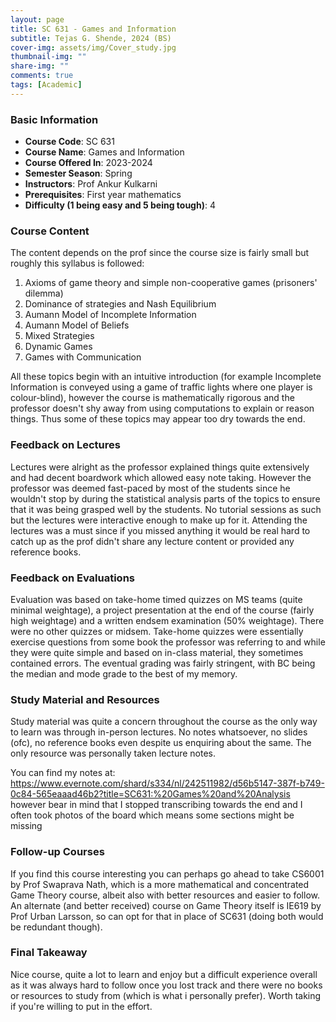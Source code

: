 ```yaml
---
layout: page
title: SC 631 - Games and Information
subtitle: Tejas G. Shende, 2024 (BS)
cover-img: assets/img/Cover_study.jpg
thumbnail-img: ""
share-img: ""
comments: true
tags: [Academic]
---
```


### Basic Information

- **Course Code**: SC 631
- **Course Name**: Games and Information
- **Course Offered In**: 2023-2024
- **Semester Season**: Spring
- **Instructors**: Prof Ankur Kulkarni
- **Prerequisites**: First year mathematics
- **Difficulty (1 being easy and 5 being tough)**: 4

### Course Content
The content depends on the prof since the course size is fairly small but roughly this syllabus is followed:
1. Axioms of game theory and simple non-cooperative games (prisoners' dilemma)
2. Dominance of strategies and Nash Equilibrium
3. Aumann Model of Incomplete Information
4. Aumann Model of Beliefs
5. Mixed Strategies
6. Dynamic Games
7. Games with Communication

All these topics begin with an intuitive introduction (for example Incomplete Information is conveyed using a game of traffic lights where one player is colour-blind), however the course is mathematically rigorous and the professor doesn't shy away from using computations to explain or reason things. Thus some of these topics may appear too dry towards the end.

### Feedback on Lectures
Lectures were alright as the professor explained things quite extensively and had decent boardwork which allowed easy note taking. However the professor was deemed fast-paced by most of the students since he wouldn't stop by during the statistical analysis parts of the topics to ensure that it was being grasped well by the students. No tutorial sessions as such but the lectures were interactive enough to make up for it. Attending the lectures was a must since if you missed anything it would be real hard to catch up as the prof didn't share any lecture content or provided any reference books.  

### Feedback on Evaluations
Evaluation was based on take-home timed quizzes on MS teams (quite minimal weightage), a project presentation at the end of the course (fairly high weightage) and a written endsem examination (50% weightage). There were no other quizzes or midsem.
Take-home quizzes were essentially exercise questions from some book the professor was referring to and while they were quite simple and based on in-class material, they sometimes contained errors.
The eventual grading was fairly stringent, with BC being the median and mode grade to the best of my memory. 

### Study Material and Resources
Study material was quite a concern throughout the course as the only way to learn was through in-person lectures. No notes whatsoever, no slides (ofc), no reference books even despite us enquiring about the same. The only resource was personally taken lecture notes.

You can find my notes at: https://www.evernote.com/shard/s334/nl/242511982/d56b5147-387f-b749-0c84-565eaaad46b2?title=SC631:%20Games%20and%20Analysis however bear in mind that I stopped transcribing towards the end and I often took photos of the board which means some sections might be missing

### Follow-up Courses
If you find this course interesting you can perhaps go ahead to take CS6001 by Prof Swaprava Nath, which is a more mathematical and concentrated Game Theory course, albeit also with better resources and easier to follow.
An alternate (and better received) course on Game Theory itself is IE619 by Prof Urban Larsson, so can opt for that in place of SC631 (doing both would be redundant though).

### Final Takeaway
Nice course, quite a lot to learn and enjoy but a difficult experience overall as it was always hard to follow once you lost track and there were no books or resources to study from (which is what i personally prefer). Worth taking if you're willing to put in the effort. 

